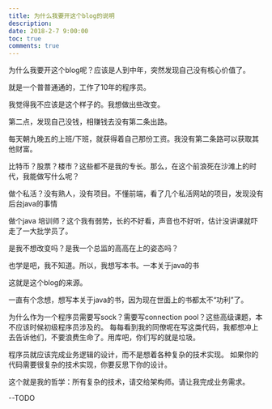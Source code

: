 ```yaml
---
title: 为什么我要开这个blog的说明
description:
date: 2018-2-7 9:00:00
toc: true
comments: true
---
```


为什么我要开这个blog呢？应该是人到中年，突然发现自己没有核心价值了。

就是一个普普通通的，工作了10年的程序员。

我觉得我不应该是这个样子的。我想做出些改变。


第二点，发现自己没钱，相赚钱去没有第二条出路。

每天朝九晚五的上班/下班，就获得着自己那份工资。我没有第二条路可以获取其他财富。

比特币？股票？楼市？这些都不是我的专长。那么，在这个前浪死在沙滩上的时代，我能做写什么呢？

做个私活？没有熟人，没有项目。不懂前端，看了几个私活网站的项目，发现没有后台java的事情

做个java 培训师？这个我有弱势，长的不好看，声音也不好听，估计没讲课就吓走了一大批学员了。

是我不想改变吗？是我一个总监的高高在上的姿态吗？

也学是吧，我不知道。所以，我想写本书。一本关于java的书

这就是这个blog的来源。

一直有个念想，想写本关于java的书，因为现在世面上的书都太不“功利”了。

为什么作为一个程序员需要写sock？需要写connection pool？这些高级课题，本不应该时候初级程序员涉及的。
每每看到我的同僚呢在写这类代码，我都想冲上去告诉他们，不要浪费生命了。用库吧，你们写的就是垃圾。

程序员就应该完成业务逻辑的设计，而不是想着各种复杂的技术实现。
如果你的代码需要很复杂的技术实现，你要反思下你的设计。

这个就是我的哲学：所有复杂的技术，请交给架构师。请让我完成业务需求。

--TODO

